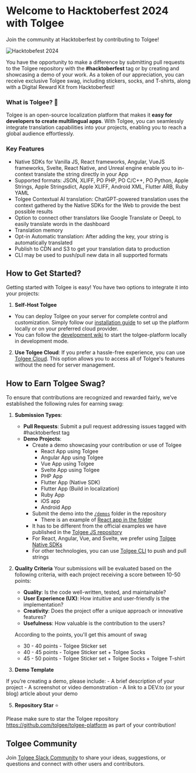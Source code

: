 # Welcome to Hacktoberfest 2024 with Tolgee

Join the community at Hacktoberfest by contributing to Tolgee!

![Hacktobefest 2024](https://github.com/user-attachments/assets/ac1bd9c1-fc1f-4375-9bf5-8e8c9b41cc15)

You have the opportunity to make a difference by submitting pull requests to the Tolgee repository with the **#hacktoberfest** tag or by creating and showcasing a demo of your work. As a token of our appreciation, you can receive exclusive Tolgee swag, including stickers, socks, and T-shirts, along with a Digital Reward Kit from Hacktoberfest!

### What is Tolgee? 🐁

Tolgee is an open-source localization platform that makes it **easy for developers to create multilingual apps**. With Tolgee, you can seamlessly integrate translation capabilities into your projects, enabling you to reach a global audience effortlessly.

### Key Features

- Native SDKs for Vanilla JS, React frameworks, Angular, VueJS frameworks, Svelte, React Native, and Unreal engine enable you to in-context translate the string directly in your App
- Supported formats: JSON, XLIFF, PO PHP, PO C/C++, PO Python, Apple Strings, Apple Stringsdict, Apple XLIFF, Android XML, Flutter ARB, Ruby YAML
- Tolgee Contextual AI translation: ChatGPT-powered translation uses the context gathered by the Native SDKs for the Web to provide the best possible results
- Option to connect other translators like Google Translate or DeepL to easily translate words in the dashboard
- Translation memory
- Opt-in Automatic translation: After adding the key, your string is automatically translated
- Publish to CDN and S3 to get your translation data to production
- CLI may be used to push/pull new data in all supported formats

## How to Get Started?

Getting started with Tolgee is easy! You have two options to integrate it into your projects:

1. **Self-Host Tolgee**
  - You can deploy Tolgee on your server for complete control and customization. Simply follow our [installation guide](https://tolgee.io/platform/self_hosting/getting_started) to set up the platform locally or on your preferred cloud provider.
  - You can follow the [development wiki](DEVELOPMENT.md) to start the tolgee-platform locally in development mode.
2. **Use Tolgee Cloud**: If you prefer a hassle-free experience, you can use [Tolgee Cloud](https://app.tolgee.io/). This option allows you to access all of Tolgee's features without the need for server management.

## How to Earn Tolgee Swag?

To ensure that contributions are recognized and rewarded fairly, we’ve established the following rules for earning swag:

1. **Submission Types**:
    - **Pull Requests**: Submit a pull request addressing issues tagged with #hacktoberfest tag
    - **Demo Projects**:
        - Create a demo showcasing your contribution or use of Tolgee
            - React App using Tolgee
            - Angular App using Tolgee
            - Vue App using Tolgee
            - Svelte App using Tolgee
            - PHP App
            - Flutter App (Native SDK)
            - Flutter App (Build in localization)
            - Ruby App
            - iOS app
            - Android App
        - Submit the demo into the [`/demos`](./demos) folder in the repository
          - There is an example of [React app in the folder](./demos/react-demo-example)
        - It has to be different from the official examples we have published in the [Tolgee JS repository](https://github.com/tolgee/tolgee-js/tree/main/testapps)
        - For React, Angular, Vue, and Svelte, we prefer using [Tolgee Native SDKs](https://tolgee.io/js-sdk)
        - For other technologies, you can use [Tolgee CLI](https://tolgee.io/tolgee-cli) to push and pull strings
        
2. **Quality Criteria**
   Your submissions will be evaluated based on the following criteria, with each project receiving a score between 10-50 points:
    - **Quality**: Is the code well-written, tested, and maintainable?
    - **User Experience (UX)**: How intuitive and user-friendly is the implementation?
    - **Creativity**: Does the project offer a unique approach or innovative features?
    - **Usefulness**: How valuable is the contribution to the users?
    
    According to the points, you'll get this amount of swag
    - 30 - 40 points - Tolgee Sticker set
    - 40 - 45 points - Tolgee Sticker set + Tolgee Socks
    - 45 - 50 points - Tolgee Sticker set + Tolgee Socks + Tolgee T-shirt
  
4. **Demo Template**

If you’re creating a demo, please include:
    - A brief description of your project
    - A screenshot or video demonstration
    - A link to a DEV.to (or your blog) article about your demo
  
5. **Repository Star** ⭐

Please make sure to star the Tolgee repository https://github.com/tolgee/tolgee-platform as part of your contribution!

## Tolgee Community

Join [Tolgee Slack Community](https://tolgeecommunity.slack.com/ssb/redirect) to share your ideas, suggestions, or questions and connect with other users and contributors.
